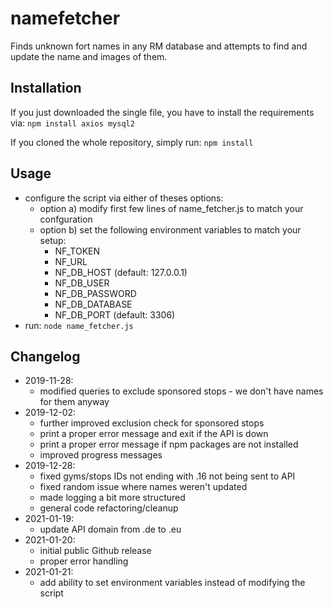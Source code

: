 # namefetcher

Finds unknown fort names in any RM database and attempts to
find and update the name and images of them.

## Installation

If you just downloaded the single file, you have to install the
requirements via: `npm install axios mysql2`

If you cloned the whole repository, simply run: `npm install`

## Usage
  * configure the script via either of theses options:
    - option a) modify first few lines of name_fetcher.js to match your confguration
    - option b) set the following environment variables to match your setup:
      - NF_TOKEN
      - NF_URL
      - NF_DB_HOST     (default: 127.0.0.1)
      - NF_DB_USER
      - NF_DB_PASSWORD
      - NF_DB_DATABASE
      - NF_DB_PORT     (default: 3306)
  * run: `node name_fetcher.js`

## Changelog
  * 2019-11-28:
    - modified queries to exclude sponsored stops - we don't have names for them anyway
  * 2019-12-02:
    - further improved exclusion check for sponsored stops
    - print a proper error message and exit if the API is down
    - print a proper error message if npm packages are not installed
    - improved progress messages
  * 2019-12-28:
    - fixed gyms/stops IDs not ending with .16 not being sent to API
    - fixed random issue where names weren't updated
    - made logging a bit more structured
    - general code refactoring/cleanup
  * 2021-01-19:
    - update API domain from .de to .eu
  * 2021-01-20:
    - initial public Github release
    - proper error handling
  * 2021-01-21:
    - add ability to set environment variables instead of modifying the script

